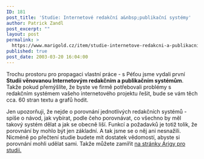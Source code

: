 ```yaml
---
ID: 181
post_title: 'Studie: Internetové redakční a&nbsp;publikační systémy'
author: Patrick Zandl
post_excerpt: ""
layout: post
permalink: >
  https://www.marigold.cz/item/studie-internetove-redakcni-a-publikacni-systemy
published: true
post_date: 2003-03-20 16:04:00
---
```

<P>Trochu prostoru pro propagaci vlastní práce - s Péťou jsme vydali první <STRONG>Studii věnovanou Internetovým redakčním a publikačním systémům</STRONG>. Takže pokud přemýšlíte, že byste ve firmě potřebovali problémy s redakčním systémem vašeho internetového projektu řešit, bude se vám těch cca. 60 stran textu a grafů hodit. </P>
<P>Jen upozorňuji, že nejde o porovnání jednotlivých redakčních systémů - spíše o návod, jak vybírat, podle čeho porovnávat, co všechno by měl takový systém dělat a jak se obecně liší. Funkcí a požadavků je totiž tolik, že porovnání by mohlo být jen základní. A tak jsme se o něj ani nesnažili. Nicméně po přečtení studie budete mít dostatek vědomostí, abyste si porovnání mohli udělat sami. Takže můžete zamířit <A href="http://www.ariga.cz/saa1.html" target=_blank>na stránky Arigy pro studii.</A> </P>